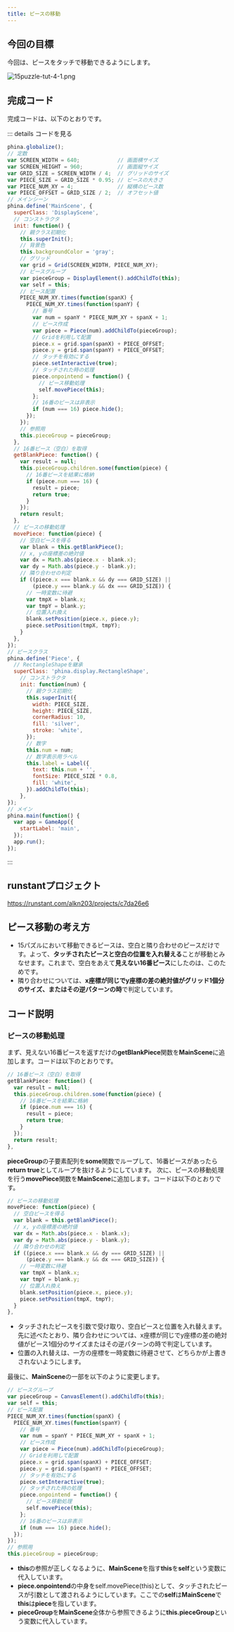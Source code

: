 ```yaml
---
title: ピースの移動
---
```


## 今回の目標

今回は、ピースをタッチで移動できるようにします。

![15puzzle-tut-4-1.png](https://qiita-image-store.s3.amazonaws.com/0/67114/03ac8b6f-fbe0-ca28-dbff-aef7dfa89181.png)

## 完成コード

完成コードは、以下のとおりです。

::: details コードを見る

```js
phina.globalize();
// 定数
var SCREEN_WIDTH = 640;            // 画面横サイズ
var SCREEN_HEIGHT = 960;           // 画面縦サイズ
var GRID_SIZE = SCREEN_WIDTH / 4;  // グリッドのサイズ
var PIECE_SIZE = GRID_SIZE * 0.95; // ピースの大きさ
var PIECE_NUM_XY = 4;              // 縦横のピース数
var PIECE_OFFSET = GRID_SIZE / 2;  // オフセット値
// メインシーン
phina.define('MainScene', {
  superClass: 'DisplayScene',
  // コンストラクタ
  init: function() {
    // 親クラス初期化
    this.superInit();
    // 背景色
    this.backgroundColor = 'gray';
    // グリッド
    var grid = Grid(SCREEN_WIDTH, PIECE_NUM_XY);
    // ピースグループ
    var pieceGroup = DisplayElement().addChildTo(this);
    var self = this;
    // ピース配置
    PIECE_NUM_XY.times(function(spanX) {
      PIECE_NUM_XY.times(function(spanY) {
        // 番号
        var num = spanY * PIECE_NUM_XY + spanX + 1;
        // ピース作成
        var piece = Piece(num).addChildTo(pieceGroup);
        // Gridを利用して配置
        piece.x = grid.span(spanX) + PIECE_OFFSET;
        piece.y = grid.span(spanY) + PIECE_OFFSET;
        // タッチを有効にする
        piece.setInteractive(true);
        // タッチされた時の処理
        piece.onpointend = function() {
          // ピース移動処理
          self.movePiece(this);
        };
        // 16番のピースは非表示
        if (num === 16) piece.hide();
      });
    });
    // 参照用
    this.pieceGroup = pieceGroup;
  },
  // 16番ピース（空白）を取得
  getBlankPiece: function() {
    var result = null;
    this.pieceGroup.children.some(function(piece) {
      // 16番ピースを結果に格納
      if (piece.num === 16) {
        result = piece;
        return true;
      }
    });
    return result;
  },
  // ピースの移動処理
  movePiece: function(piece) {
    // 空白ピースを得る
    var blank = this.getBlankPiece();
    // x, yの座標差の絶対値
    var dx = Math.abs(piece.x - blank.x);
    var dy = Math.abs(piece.y - blank.y);
    // 隣り合わせの判定
    if ((piece.x === blank.x && dy === GRID_SIZE) ||
        (piece.y === blank.y && dx === GRID_SIZE)) {
      // 一時変数に待避
      var tmpX = blank.x;
      var tmpY = blank.y;
      // 位置入れ換え
      blank.setPosition(piece.x, piece.y);
      piece.setPosition(tmpX, tmpY);
    }
  },
});
// ピースクラス
phina.define('Piece', {
  // RectangleShapeを継承
  superClass: 'phina.display.RectangleShape',
    // コンストラクタ
    init: function(num) {
      // 親クラス初期化
      this.superInit({
        width: PIECE_SIZE,
        height: PIECE_SIZE,
        cornerRadius: 10,
        fill: 'silver',
        stroke: 'white',
      });
      // 数字
      this.num = num;
      // 数字表示用ラベル
      this.label = Label({
        text: this.num + '',
        fontSize: PIECE_SIZE * 0.8,
        fill: 'white',
      }).addChildTo(this);
    },
});
// メイン
phina.main(function() {
  var app = GameApp({
    startLabel: 'main',
  });
  app.run();
});

```

:::

## runstantプロジェクト

https://runstant.com/alkn203/projects/c7da26e6

## ピース移動の考え方

* 15パズルにおいて移動できるピースは、空白と隣り合わせのピースだけです。よって、**タッチされたピースと空白の位置を入れ替える**ことが移動とみなせます。これまで、空白をあえて**見えない16番ピース**にしたのは、このためです。
* 隣り合わせについては、**x座標が同じでy座標の差の絶対値がグリッド1個分のサイズ、またはその逆パターンの時**で判定しています。

## コード説明

### ピースの移動処理

まず、見えない16番ピースを返すだけの**getBlankPiece**関数を**MainScene**に追加します。コードは以下のとおりです。

```js
// 16番ピース（空白）を取得
getBlankPiece: function() {
  var result = null;
  this.pieceGroup.children.some(function(piece) {
    // 16番ピースを結果に格納
    if (piece.num === 16) {
      result = piece;
      return true;
    }
  });
  return result;
},
```

**pieceGroup**の子要素配列を**some**関数でループして、16番ピースがあったら**return true**としてループを抜けるようにしています。
次に、ピースの移動処理を行う**movePiece**関数を**MainScene**に追加します。コードは以下のとおりです。

```js
// ピースの移動処理
movePiece: function(piece) {
  // 空白ピースを得る
  var blank = this.getBlankPiece();
  // x, yの座標差の絶対値
  var dx = Math.abs(piece.x - blank.x);
  var dy = Math.abs(piece.y - blank.y);
  // 隣り合わせの判定
  if ((piece.x === blank.x && dy === GRID_SIZE) ||
      (piece.y === blank.y && dx === GRID_SIZE)) {
    // 一時変数に待避
    var tmpX = blank.x;
    var tmpY = blank.y;
    // 位置入れ換え
    blank.setPosition(piece.x, piece.y);
    piece.setPosition(tmpX, tmpY);
  }
},
```

* タッチされたピースを引数で受け取り、空白ピースと位置を入れ替えます。先に述べたとおり、隣り合わせについては、x座標が同じでy座標の差の絶対値がピース1個分のサイズまたはその逆パターンの時で判定しています。
* 位置の入れ替えは、一方の座標を一時変数に待避させて、どちらかが上書きされないようにします。

最後に、**MainScene**の一部を以下のように変更します。

```js
// ピースグループ
var pieceGroup = CanvasElement().addChildTo(this);
var self = this;
// ピース配置
PIECE_NUM_XY.times(function(spanX) {
  PIECE_NUM_XY.times(function(spanY) {
    // 番号
    var num = spanY * PIECE_NUM_XY + spanX + 1;
    // ピース作成
    var piece = Piece(num).addChildTo(pieceGroup);
    // Gridを利用して配置
    piece.x = grid.span(spanX) + PIECE_OFFSET;
    piece.y = grid.span(spanY) + PIECE_OFFSET;
    // タッチを有効にする
    piece.setInteractive(true);
    // タッチされた時の処理
    piece.onpointend = function() {
      // ピース移動処理
      self.movePiece(this);
    };
    // 16番のピースは非表示
    if (num === 16) piece.hide();
  });
});
// 参照用
this.pieceGroup = pieceGroup;
```

* **this**の参照が正しくなるように、**MainScene**を指す**this**を**self**という変数に代入しています。
* **piece.onpointend**の中身をself.movePiece(this)として、タッチされたピースが引数として渡されるようにしています。ここでの**self**は**MainScene**で**this**は**piece**を指しています。
* **pieceGroup**を**MainScene**全体から参照できるように**this.pieceGroup**という変数に代入しています。
